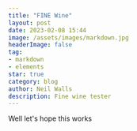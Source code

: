 ```yaml
---
title: "FINE Wine"
layout: post
date: 2023-02-08 15:44
image: /assets/images/markdown.jpg
headerImage: false
tag:
- markdown
- elements
star: true
category: blog
author: Neil Walls
description: Fine wine tester
---
```

 


Well let's hope this works
